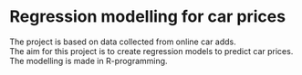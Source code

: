 ﻿# Regression modelling for car prices

The project is based on data collected from online car adds.  
The aim for this project is to create regression models to predict car prices.</br>
The modelling is made in R-programming.
